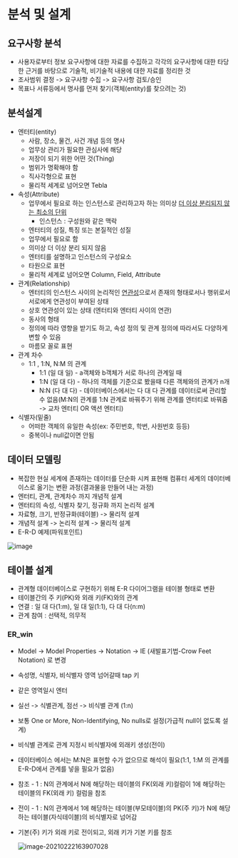 # 분석 및 설계

## 요구사항 분석
- 사용자로부터 정보 요구사항에 대한 자료를 수집하고 각각의 요구사항에 대한 타당한 근거를 바탕으로 기술적, 비기술적 내용에 대한 자료를 정리한 것
- 조사범위 결정 -> 요구사항 수집 -> 요구사항 검토/승인
- 목표나 서류등에서 명사를 먼저 찾기(객체(entity)를 찾으려는 것)

## 분석설계
- 엔터티(entity)
    + 사람, 장소, 물건, 사건 개념 등의 명사
    + 업무상 관리가 필요한 관심사에 해당
    + 저장이 되기 위한 어떤 것(Thing)
    + 범위가 명확해야 함
    + 직사각형으로 표현
    + 물리적 세계로 넘어오면 Tebla
- 속성(Attribute)
    + 업무에서 필요로 하는 인스턴스로 관리하고자 하는 의미상 <U>더 이상 분리되지 않는 최소의 단위</U>
        * 인스턴스 : 구성원와 같은 맥락
    + 엔터티의 성질, 특징 또는 본질적인 성질
    + 업무에서 필요로 함
    + 의미상 더 이상 분리 되지 않음
    + 엔터티를 설명하고 인스턴스의 구성요소
    + 타원으로 표현
    + 물리적 세계로 넘어오면 Column, Field, Attribute
- 관계(Relationship)
    + 엔터티의 인스턴스 사이의 논리적인 <U>연관성</U>으로서 존재의 형태로서나 행위로서 서로에게 연관성이 부여된 상태
    + 상호 연관성이 있는 상태 (엔터티와 엔터티 사이의 연관)
    + 동사의 형태
    + 정의에 따라 영향을 받기도 하고, 속성 정의 및 관계 정의에 따라서도 다양하게 변할 수 있음
    + 마름모 꼴로 표현
- 관계 차수
    + 1:1 , 1:N, N:M 의 관계
        * 1:1 (일 대 일) - a객체와 b객체가 서로 하나의 관계일 때
        * 1:N (일 대 다) - 하나의 객체를 기준으로 봤을때 다른 객체와의 관계가 n개
        * N:N (다 대 다) - 데이터베이스에서는 다 대 다 관계를 데이터로써 관리할 수 없음(M:N의 관계를 1:N 관계로 바꿔주기 위해 관계를 엔터티로 바꿔줌 -> 교차 엔터티 OR 액션 엔터티)
- 식별자(밑줄)
    + 어떠한 객체의 유일한 속성(ex: 주민번호, 학번, 사원번호 등등)
    + 중복이나 null값이면 안됨



## 데이터 모델링
- 복잡한 현실 세계에 존재하는 데이터를 단순화 시켜 표현해 컴퓨터 세계의 데이터베이스로 옮기는 변환 과정(결과물을 만들어 내는 과정)
- 엔터티, 관계, 관계차수 까지 개념적 설계
- 엔터티의 속성, 식별자 찾기, 정규화 까지 논리적 설계
- 자료형, 크기, 반정규화(테이블) -> 물리적 설계
- 개념적 설계 -> 논리적 설계 -> 물리적 설계
- E-R-D 예제(파워포인트)
  

![image](https://user-images.githubusercontent.com/70748105/108449469-e3fbce00-72a6-11eb-89d1-44cbb3299c89.png)

## 테이블 설계

- 관계형 데이터베이스로 구현하기 위해 E-R 다이어그램을 테이블 형태로 변환
- 테이블간의 주 키(PK)와 외래 키(FK)와의 관계
- 연결 : 일 대 다(1:m), 일 대 일(1:1), 다 대 다(n:m)
- 관계 참여 : 선택적, 의무적

### ER_win

- Model -> Model Properties -> Notation -> IE (새발표기법-Crow Feet Notation) 로 변경

- 속성명, 식별자, 비식별자 영역 넘어갈때 tap 키

- 같은 영역일시 엔터

- 실선 -> 식별관계, 점선 -> 비식별 관계 (1:n)

- 보통 One or More, Non-Identifying, No nulls로 설정(가급적 null이 없도록 설계)

- 비식별 관계로 관계 지정시 비식별자에 외래키 생성(전이)

- 데이터베이스 에서는 M:N은 표현할 수가 없으므로 해석이 필요(1:1, 1:M 의 관계를 E-R-D에서 관계를 넣을 필요가 없음)

- 참조 - 1 : N의 관계에서 N에 해당하는 테이블의 FK(외래 키)컬럼이 1에 해당하는 테이블의 FK(외래 키) 컬럼을 참조

- 전이 - 1 : N의 관계에서 1에 해당하는 테이블(부모테이블)의 PK(주 키)가 N에 해당하는 테이블(자식테이블)의 비식별자로 넘어감

- 기본(주) 키가 외래 키로 전이되고, 외래 키가 기본 키를 참조

  ![image-20210222163907028](C:\Users\PC-21\AppData\Roaming\Typora\typora-user-images\image-20210222163907028.png)

